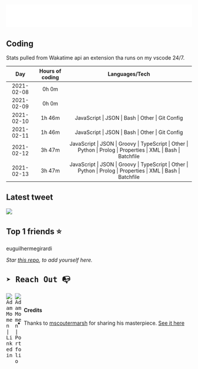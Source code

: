 
![test image size](/assets/welcome_message.gif)

## Coding
Stats pulled from Wakatime api an extension tha runs on my vscode 24/7.

|Day|Hours of coding|Languages/Tech|
|:-:|:-:|:-:|
|2021-02-08|0h 0m||
|2021-02-09|0h 0m||
|2021-02-10|1h 46m|JavaScript &#124; JSON &#124; Bash &#124; Other &#124; Git Config|
|2021-02-11|1h 46m|JavaScript &#124; JSON &#124; Bash &#124; Other &#124; Git Config|
|2021-02-12|3h 47m|JavaScript &#124; JSON &#124; Groovy &#124; TypeScript &#124; Other &#124; Python &#124; Prolog &#124; Properties &#124; XML &#124; Bash &#124; Batchfile|
|2021-02-13|3h 47m|JavaScript &#124; JSON &#124; Groovy &#124; TypeScript &#124; Other &#124; Python &#124; Prolog &#124; Properties &#124; XML &#124; Bash &#124; Batchfile|

## Latest tweet
[<img src="<tweet-image-url>" width="400">](https://twitter.com/adammomen8/status/1316739109638090754)

## Top 1 friends ⭐️
euguilhermegirardi

*Star [this repo](https://github.com/AdamMomen/AdamMomen), to add yourself here.*


<samp>

## ➤ Reach Out :mailbox_with_no_mail:

>
  <a href="https://www.linkedin.com/in/adam-momen-99596275/">
     <img align="left" alt="Adam Momen | Linkedin" width="24px" src="./assets/Linkedin.svg" />
   </a>

   <a href="https://adammomen.com/">
     <img align="left" alt="Adam Momen | Portfolio" width="24px" src="./assets/web.svg" />
   </a>

</samp>

<br>

#### Credits
* Thanks to [mscoutermarsh](https://github.com/mscoutermarsh) for sharing his masterpiece. [See it here](https://github.com/mscoutermarsh/mscoutermarsh)